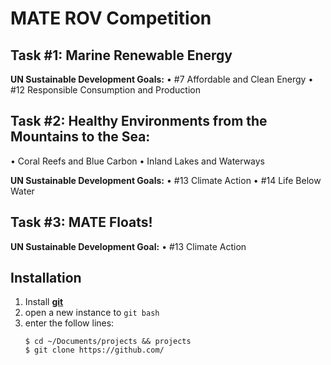 # MATE ROV Competition

## Task #1: Marine Renewable Energy

**UN Sustainable Development Goals:**
• #7 Affordable and Clean Energy
• #12 Responsible Consumption and Production

## Task #2: Healthy Environments from the Mountains to the Sea:

• Coral Reefs and Blue Carbon
• Inland Lakes and Waterways

**UN Sustainable Development Goals:**
• #13 Climate Action
• #14 Life Below Water

## Task #3: MATE Floats!

**UN Sustainable Development Goal:**
• #13 Climate Action

## Installation

1. Install **[git](https://git-scm.com/)**
2. open a new instance to `git bash`
3. enter the follow lines:
    ```
    $ cd ~/Documents/projects && projects
    $ git clone https://github.com/
    ```
